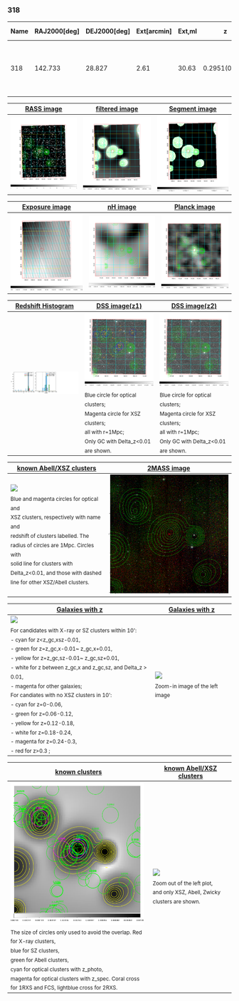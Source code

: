 <div STYLE="page-break-after: always;"></div>

### 318

|Name|RAJ2000[deg]|DEJ2000[deg] |Ext[arcmin]| Ext,ml | z | z_src| C|GC(XSZ,Delta_z<0.01)| GC(OPT,Delta_z<0.01)|GC| R_sig[arcmin] | R500[arcmin] | R500[Mpc]| CRsig[c/s] | CR500[c/s] |L500[1E44 erg/s]|F500[1E-12 erg/s/cm^2]| M500[1E14 Msun]|Tx[keV]|Cnt_sig|Beta|Rc[arcmin]|Comment|Alias|
|---|---|---|---|---|---|------|---|--------|---------|----------|---|---|---|---|---|---|---|---|---|---|---|---|---|---|
|318| 142.733| 28.827| 2.61| 30.63| 0.2951(0.005)| z1, z_xsz| B| F20, PSZ2, SPI, Tar| C, W| C, F20, N, PSZ2, SPI, Tar, W| 15.138| 4.087| 1.080| 0.087(0.031)| 0.077(0.027)| 4.383(0.822)| 1.578(0.296)| 4.85(0.42)| 6.25(0.35)| 56.1| 0.932(-0.088+0.050)| 4.896(-0.598+0.523)| -| k322|

|[RASS image](../image/318/318_img.pdf)|[filtered image](../image/318/318_fil.pdf)|[Segment image](../image/318/318_seg.pdf)|
|-------------------|--------------------|-------------------|
| <img src="../image/318/318_img.png" width="300">  | <img src="../image/318/318_fil.png" width="300">   | <img src="../image/318/318_seg.png" width="300">  |

|[Exposure image](../image/318/318_mex.pdf)| [nH image](../image/318/318_nh.pdf)| [Planck image](../image/318/318_p.pdf)|
|-------------------|--------------------|-------------------|
|<img src="../image/318/318_mex.png" width="300">   | <img src="../image/318/318_nh.png" width="300">    | <img src="../image/318/318_p.png" width="300"> |

|[Redshift Histogram](../image/318/318_zg.pdf) | [DSS image(z1)](../image/318/318_dss_z1.pdf)      |  [DSS image(z2)](../image/318/318_dss_z2.pdf)    |
|-------------------|--------------------|-------------------|
|<img src="../image/318/318_zg.png" width="300"> |<img src="../image/318/318_dss_z1.png" width="300"> <sub><br>Blue circle for optical clusters; <br>Magenta circle for XSZ clusters; <br>all with r=1Mpc; <br>Only GC with Delta_z<0.01 are shown. </sub>| <img src="../image/318/318_dss_z2.png" width="300"><sub><br>Blue circle for optical clusters; <br>Magenta circle for XSZ clusters; <br>all with r=1Mpc; <br>Only GC with Delta_z<0.01 are shown. </sub> |

|[known Abell/XSZ clusters](../image/318/318_m.pdf) | [2MASS image](../image/318/318_2mass.pdf)      |
|-------------------|-------------------|
|<img src=../image/318/318_m.png width="300"> <br><sub>Blue and magenta circles for optical and <br>XSZ clusters, respectively with name and <br>redshift of clusters labelled. The <br>radius of circles are 1Mpc. Circles with <br>solid line for clusters with <br>Delta_z<0.01, and those with dashed <br>line for other XSZ/Abell clusters.        </sub>|<img src="../image/318/318_2mass.png" width="300">  |

|[Galaxies with z](../image/318/318_opt_ned.pdf) |[Galaxies with z](../image/318/318_opt_ned_zoom.pdf) |
|-------------------|-------------------|
| <img src=../image/318/318_opt_ned.png width="300"> <br><sub> For candidates with X-ray or SZ clusters within 10': <br> - cyan for z<z_gc,xsz-0.01, <br> - green for z=z_gc,x-0.01~ z_gc,x+0.01, <br> - yellow for z=z_gc,sz-0.01~ z_gc,sz+0.01, <br> - white for z between z_gc,x and z_gc,sz, and Delta_z > 0.01, <br> - magenta for other galaxies; <br>For candiates with no XSZ clusters in 10': <br> - cyan for z=0-0.06, <br> - green for z=0.06-0.12, <br> - yellow for z=0.12-0.18, <br> - white for z=0.18-0.24, <br> - magenta for z=0.24-0.3, <br> - red for z>0.3 ;  </sub>|<img src=../image/318/318_opt_ned_zoom.png width="300">  <br><sub> Zoom-in image of the left image</sub>|

|[known clusters](../image/318/318_gc.pdf) |[known Abell/XSZ clusters](../image/318/318_gc_large.pdf) |
|-------------------|-------------------|
| <img src=../image/318/318_gc.png width="300"> <br><sub> The size of circles only used to avoid the overlap. Red for X-ray clusters, <br> blue for SZ clusters, <br> green for Abell clusters, <br> cyan for optical clusters with z_photo, <br> magenta for optical clusters with z_spec. Coral cross for 1RXS and FCS, lightblue cross for 2RXS. </sub>|<img src=../image/318/318_gc_large.png width="300"> <br><sub> Zoom out of the left plot, <br> and only XSZ, Abell, Zwicky clusters are shown. </sub> |



